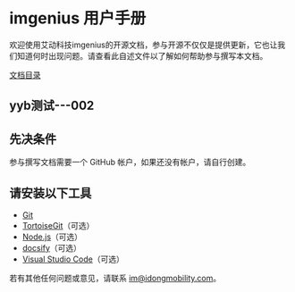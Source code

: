 # imgenius 用户手册

欢迎使用艾动科技imgenius的开源文档，参与开源不仅仅是提供更新，它也让我们知道何时出现问题。请查看此自述文件以了解如何帮助参与撰写本文档。

[文档目录](_sidebar.md)

## yyb测试---002
## 先决条件

参与撰写文档需要一个 GitHub 帐户，如果还没有帐户，请自行创建。

## 请安装以下工具

* [Git](https://git-scm.com/download)
* [TortoiseGit](https://tortoisegit.org/download/)（可选）
* [Node.js](https://nodejs.org/zh-cn/download/)（可选）
* [docsify](https://docsify.js.org/)（可选）
* [Visual Studio Code](https://code.visualstudio.com/Download)（可选）

若有其他任何问题或意见，请联系 [im@idongmobility.com](mailto:im@idongmobility.com)。
